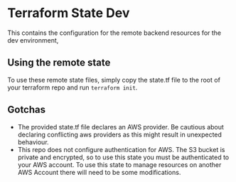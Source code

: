 # Terraform State Dev

This contains the configuration for the remote backend resources for the dev environment,

## Using the remote state

To use these remote state files, simply copy the state.tf file to the root of your terraform repo and run `terraform init`.

## Gotchas

- The provided state.tf file declares an AWS provider. Be cautious about declaring conflicting aws providers as this might result in unexpected behaviour.
- This repo does not configure authentication for AWS. The S3 bucket is private and encrypted, so to use this state you must be authenticated to your AWS account. To use this state to manage resources on another AWS Account there will need to be some modifications.
